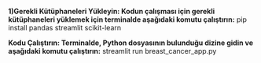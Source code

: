**1)Gerekli Kütüphaneleri Yükleyin: Kodun çalışması için gerekli kütüphaneleri yüklemek için terminalde aşağıdaki komutu çalıştırın:**
pip install pandas streamlit scikit-learn

**Kodu Çalıştırın: Terminalde, Python dosyasının bulunduğu dizine gidin ve aşağıdaki komutu çalıştırın:**
streamlit run breast_cancer_app.py
